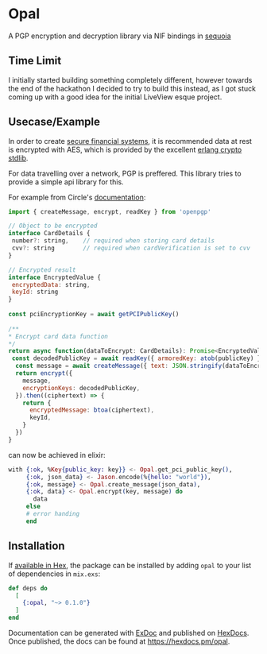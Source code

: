 # Opal

A PGP encryption and decryption library via NIF bindings in [sequoia](https://crates.io/crates/sequoia-openpgp)

## Time Limit

I initially started building something completely different, however towards the end of the hackathon I decided to try to
build this instead, as I got stuck coming up with a good idea for the initial LiveView esque project.

## Usecase/Example

In order to create [secure financial systems]((https://www.precisely.com/blog/data-security/pci-compliance-standards-pci-dss)),
it is recommended data at rest is encrypted with AES, which is provided by the excellent
 [erlang crypto stdlib](https://www.erlang.org/doc/man/crypto.html#crypto_one_time_aead-6).

For data travelling over a network, PGP is preffered. This library tries to provide a simple api library for this.

For example from Circle's [documentation](https://developers.circle.com/docs/accept-card-payments-online):

```javascript
import { createMessage, encrypt, readKey } from 'openpgp'

// Object to be encrypted
interface CardDetails {
 number?: string,    // required when storing card details
 cvv?: string        // required when cardVerification is set to cvv
}

// Encrypted result
interface EncryptedValue {
 encryptedData: string,
 keyId: string
}
 
const pciEncryptionKey = await getPCIPublicKey()
 
/**
* Encrypt card data function
*/
return async function(dataToEncrypt: CardDetails): Promise<EncryptedValue> {
 const decodedPublicKey = await readKey({ armoredKey: atob(publicKey) })
  const message = await createMessage({ text: JSON.stringify(dataToEncrypt) })
  return encrypt({
    message,
    encryptionKeys: decodedPublicKey,
  }).then((ciphertext) => {
    return {
      encryptedMessage: btoa(ciphertext),
      keyId,
    }
  })
}
```

can now be achieved in elixir:

```elixir
with {:ok, %Key{public_key: key}} <- Opal.get_pci_public_key(), 
     {:ok, json_data} <- Jason.encode(%{hello: "world"}),
     {:ok, message} <- Opal.create_message(json_data),
     {:ok, data} <- Opal.encrypt(key, message) do
       data
     else
     # error handing
     end
```

## Installation

If [available in Hex](https://hex.pm/docs/publish), the package can be installed
by adding `opal` to your list of dependencies in `mix.exs`:

```elixir
def deps do
  [
    {:opal, "~> 0.1.0"}
  ]
end
```

Documentation can be generated with [ExDoc](https://github.com/elixir-lang/ex_doc)
and published on [HexDocs](https://hexdocs.pm). Once published, the docs can
be found at <https://hexdocs.pm/opal>.
